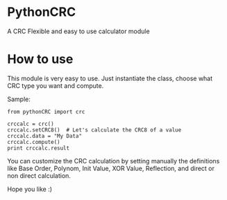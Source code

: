 # PythonCRC
A CRC Flexible and easy to use calculator module

# How to use
This module is very easy to use.
Just instantiate the class, choose what CRC type you want and compute.

Sample:

    from pythonCRC import crc
    
    crccalc = crc()
    crccalc.setCRC8()  # Let's calculate the CRC8 of a value
    crccalc.data = "My Data"
    crccalc.compute()
    print crccalc.result
    
You can customize the CRC calculation by setting manually the definitions like
Base Order, Polynom, Init Value, XOR Value, Reflection, and direct or non direct calculation.

Hope you like :)
